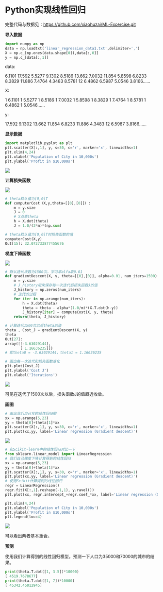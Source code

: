 # Python实现线性回归

完整代码与数据见：https://github.com/xiaohuzai/ML-Excercise.git

**导入数据**

```python
import numpy as np
data = np.loadtxt('linear_regression_data1.txt',delimiter=',')
X = np.c_[np.ones(data.shape[0]),data[:,0]]
y = np.c_[data[:,1]]
```

data:

6.1101	17.592
5.5277	9.1302
8.5186	13.662
7.0032	11.854
5.8598	6.8233
8.3829	11.886
7.4764	4.3483
8.5781	12
6.4862	6.5987
5.0546	3.8166......

X:

1	6.1101
1	5.5277
1	8.5186
1	7.0032
1	5.8598
1	8.3829
1	7.4764
1	8.5781
1	6.4862
1	5.0546......

y:

17.592
9.1302
13.662
11.854
6.8233
11.886
4.3483
12
6.5987
3.8166......

**显示数据**

```python
import matplotlib.pyplot as plt
plt.scatter(X[:,1], y, s=30, c='r', marker='x', linewidths=1)
plt.xlim(4,24)
plt.xlabel('Population of City in 10,000s')
plt.ylabel('Profit in $10,000s')
```

![](C:\ML-Excercise\pictures\chapter2\实验图\数据1.png)

**计算损失函数**

![](C:\ML-Excercise\pictures\chapter2\线性回归7.png)

```python
# theta默认值为[0,0]T
def computerCost（X,y,theta=[[0],[0]]）:
    m = y.size
    J = 0
    # X点乘theta
    h = X.dot(theta)
    J = 1.0/(2*m)*(np.sum)
```

```python
# theta默认值为[0,0]T时损失函数的值
computerCost(X,y)
Out[15]: 32.072733877455676
```

**梯度下降函数**

![](C:\ML-Excercise\pictures\chapter2\线性回归11.png)

```python
# 默认迭代次数为1500次，学习率alfa取0.01
def gradientDescent(X, y, theta=[[0],[0]], alpha=0.01, num_iters=1500):
    m = y.size
    # J_history用来保存每一次迭代后损失函数J的值
    J_history = np.zeros(num_iters)
    # 迭代的过程
    for iter in np.arange(num_iters):
        h = X.dot(theta)
        theta = theta - alpha*(1.0/m)*(X.T.dot(h-y))
        J_history[iter] = computeCost(X, y, theta)
    return(theta, J_history)
```

```python
# 计算迭代1500次以后theta的值
theta , Cost_J = gradientDescent(X, y)
theta
Out[27]: 
array([[-3.63029144],
       [ 1.16636235]])
# 即theta0 = -3.63029144，theta1 = 1.16636235
```

```python
# 画出每一次迭代和损失函数变化
plt.plot(Cost_J)
plt.ylabel('Cost J')
plt.xlabel('Iterations')
```

![](C:\ML-Excercise\pictures\chapter2\实验图\迭代1.png)

可见在迭代了1500次以后，损失函数J的值趋近收敛。

**画图**

```python
# 画出我们自己写的线性回归图
xx = np.arange(5,23)
yy = theta[0]+theta[1]*xx
plt.scatter(X[:,1], y, s=30, c='r', marker='x', linewidths=1)
plt.plot(xx,yy, label='Linear regression (Gradient descent)')
```

![](C:\ML-Excercise\pictures\chapter2\实验图\梯度下降线性回归.png)

```python
# 和Scikit-learn中的线性回归对比一下 
from sklearn.linear_model import LinearRegression
# 我们自己梯度下降计算得到的线性回归
xx = np.arange(5,23)
yy = theta[0]+theta[1]*xx
plt.scatter(X[:,1], y, s=30, c='r', marker='x', linewidths=1)
plt.plot(xx,yy, label='Linear regression (Gradient descent)')
# 使用Scikit计算得到的线性回归
regr = LinearRegression()
regr.fit(X[:,1].reshape(-1,1), y.ravel())
plt.plot(xx, regr.intercept_+regr.coef_*xx, label='Linear regression (Scikit-learn GLM)')

plt.xlim(4,24)
plt.xlabel('Population of City in 10,000s')
plt.ylabel('Profit in $10,000s')
plt.legend(loc=4)
```

![](C:\ML-Excercise\pictures\chapter2\实验图\梯度下降与Scikit对比.png)

可以看出两者基本重合。

**预测**

使用我们计算得到的线性回归模型，预测一下人口为35000和70000的城市的结果。

```python
print(theta.T.dot([1, 3.5])*10000)
[ 4519.7678677]
print(theta.T.dot([1, 7])*10000)
[ 45342.45012945]
```

